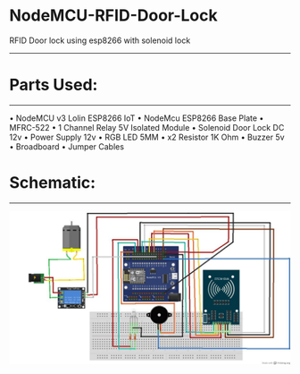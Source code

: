 # NodeMCU-RFID-Door-Lock
RFID Door lock using esp8266 with solenoid lock

------------------------------------------------
# Parts Used:
-----------
• NodeMCU v3 Lolin ESP8266 IoT
• NodeMcu ESP8266 Base Plate
• MFRC-522 
• 1 Channel Relay 5V Isolated Module
• Solenoid Door Lock DC 12v
• Power Supply 12v
• RGB LED 5MM
• x2 Resistor 1K Ohm 
• Buzzer 5v
• Broadboard 
• Jumper Cables 


# Schematic:
------------

![Schematic](Schematic.jpg)
